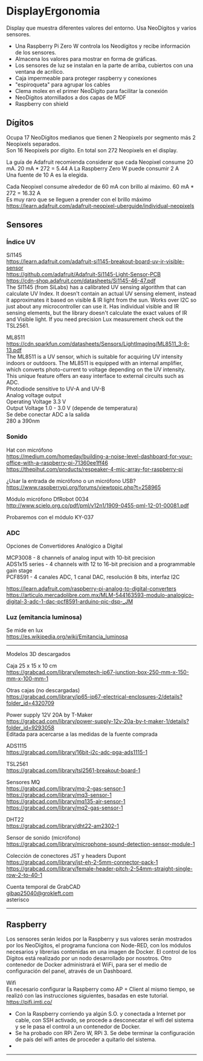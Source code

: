 # DisplayErgonomia
Display que muestra diferentes valores del entorno. Usa NeoDígitos y varios sensores.

+ Una Raspberry Pi Zero W controla los Neodígitos y recibe información de los sensores.  
+ Almacena los valores para mostrar en forma de gráficas.  
+ Los sensores de luz se instalan en la parte de arriba, cubiertos con una ventana de acrílico.  
+ Caja impermeable para proteger raspberry y conexiones
+ "espiroqueta" para agrupar los cables
+ Clema molex en el primer NeoDígito para facilitar la conexión  
+ NeoDígitos atornillados a dos capas de MDF
+ Raspberry con shield

## Dígitos
Ocupa 17 NeoDígitos medianos que tienen 2 Neopixels por segmento más 2 Neopixels separados.  
Son 16 Neopixels por dígito. En total son 272 Neopixels en el display.  

La guía de Adafruit recomienda considerar que cada Neopixel consume 20 mA.
20 mA * 272 = 5.44 A
La Raspberry Zero W puede consumir 2 A  
Una fuente de 10 A es la elegida.  

Cada Neopixel consume alrededor de 60 mA con brillo al máximo. 60 mA * 272 = 16.32 A  
Es muy raro que se lleguen a prender con el brillo máximo    
https://learn.adafruit.com/adafruit-neopixel-uberguide/individual-neopixels  

## Sensores

### Índice UV

Si1145  
https://learn.adafruit.com/adafruit-si1145-breakout-board-uv-ir-visible-sensor  
https://github.com/adafruit/Adafruit-Si1145-Light-Sensor-PCB  
https://cdn-shop.adafruit.com/datasheets/Si1145-46-47.pdf  
The SI1145 (from SiLabs) has a calibrated UV sensing algorithm that can calculate UV Index.
It doesn't contain an actual UV sensing element, instead it approximates it based on visible & IR light from the sun.
Works over I2C so just about any microcontroller can use it.
Has individual visible and IR sensing elements, but the library doesn't calculate the exact values of IR and Visible light.
If you need precision Lux measurement check out the TSL2561.

ML8511  
https://cdn.sparkfun.com/datasheets/Sensors/LightImaging/ML8511_3-8-13.pdf  
The ML8511 is a UV sensor, which is suitable for acquiring UV intensity indoors or outdoors. The ML8511 is
equipped with an internal amplifier, which converts photo-current to voltage depending on the UV intensity.
This unique feature offers an easy interface to external circuits such as ADC.  
Photodiode sensitive to UV-A and UV-B  
Analog voltage output  
Operating Voltage 3.3 V  
Output Voltage 1.0 - 3.0 V (depende de temperatura)  
Se debe conectar ADC a la salida  
280 a 390nm  

### Sonido
Hat con micrófono  
https://medium.com/homeday/building-a-noise-level-dashboard-for-your-office-with-a-raspberry-pi-71360ee1ff46  
https://thepihut.com/products/respeaker-4-mic-array-for-raspberry-pi  

¿Usar la entrada de micrófono o un micrófono USB?  
https://www.raspberrypi.org/forums/viewtopic.php?t=258965  

Módulo micrófono DfRobot 0034  
http://www.scielo.org.co/pdf/pml/v12n1/1909-0455-pml-12-01-00081.pdf  

Probaremos con el módulo KY-037  

### ADC
Opciones de Convertidores Analógico a Digital  

MCP3008 - 8 channels of analog input with 10-bit precision  
ADS1x15 series - 4 channels with 12 to 16-bit precision and a programmable gain stage  
PCF8591 - 4 canales ADC, 1 canal DAC, resolución 8 bits, interfaz I2C  

https://learn.adafruit.com/raspberry-pi-analog-to-digital-converters  
https://articulo.mercadolibre.com.mx/MLM-544163593-modulo-analogico-digital-3-adc-1-dac-pcf8591-arduino-pic-dsp-_JM  

### Luz (emitancia luminosa)  
Se mide en lux  
https://es.wikipedia.org/wiki/Emitancia_luminosa  


----

Modelos 3D descargados  

Caja 25 x 15 x 10 cm  
https://grabcad.com/library/lemotech-ip67-junction-box-250-mm-x-150-mm-x-100-mm-1  

Otras cajas (no descargadas)  
https://grabcad.com/library/ip65-ip67-electrical-enclosures-2/details?folder_id=4320709  

Power supply 12V 20A by T-Maker  
https://grabcad.com/library/power-supply-12v-20a-by-t-maker-1/details?folder_id=9293058  
Editada para acercarse a las medidas de la fuente comprada  

ADS1115  
https://grabcad.com/library/16bit-i2c-adc-pga-ads1115-1  

TSL2561  
https://grabcad.com/library/tsl2561-breakout-board-1  

Sensores MQ  
https://grabcad.com/library/mq-2-gas-sensor-1  
https://grabcad.com/library/mq3-sensor-1  
https://grabcad.com/library/mq135-air-sensor-1  
https://grabcad.com/library/mq2-gas-sensor-1  

DHT22  
https://grabcad.com/library/dht22-am2302-1  

Sensor de sonido (micrófono)  
https://grabcad.com/library/microphone-sound-detection-sensor-module-1  

Colección de conectores JST y headers Dupont  
https://grabcad.com/library/jst-eh-2-5mm-connector-pack-1  
https://grabcad.com/library/female-header-pitch-2-54mm-straight-single-row-2-to-40-1  

Cuenta temporal de GrabCAD  
gibap25040@grokleft.com  
asterisco  

----





## Raspberry
Los sensores serán leidos por la Raspberry y sus valores serán mostrados por los NeoDígitos, el programa funciona con Node-RED, con los módulos necesarios y librerias contenidas en una imagen de Docker. El control de los Dígitos está realizado por un nodo desarrollado por nosotros. Otro contenedor de Docker administrará el WiFi, para ser el medio de configuración del panel, através de un Dashboard.

Wifi  
Es necesario configurar la Raspberry como AP + Client al mismo tiempo, se realizó con las instrucciones siguientes, basadas en este tutorial.
https://pifi.imti.co/

- Con la Raspberry corriendo ya algún S.O. y conectada a Internet por cable, con SSH activado, se procede a desconecatar el wifi del sistema y se le pasa el control a un contenedor de Docker.
- Se ha probado con RPi Zero W, RPi 3. Se debe terminar la configuración de país del wifi antes de proceder a quitarlo del sistema.
- 
----
